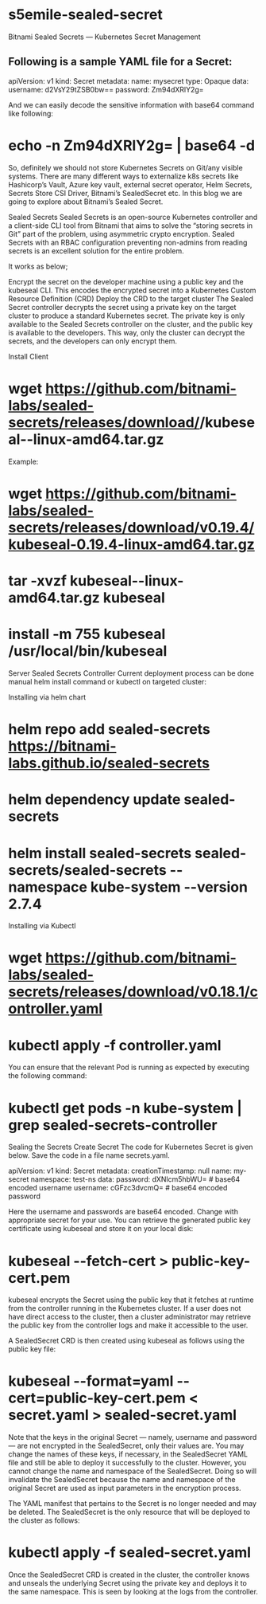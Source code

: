 # s5emile-sealed-secret

Bitnami Sealed Secrets — Kubernetes Secret Management

Following is a sample YAML file for a Secret:
---
apiVersion: v1
kind: Secret
metadata:
  name: mysecret
type: Opaque
data:
  username: d2VsY29tZSB0bw==
  password: Zm94dXRlY2g=


And we can easily decode the sensitive information with base64 command like following:

# echo -n Zm94dXRlY2g= | base64 -d

So, definitely we should not store Kubernetes Secrets on Git/any visible systems. There are many different ways to externalize k8s secrets like Hashicorp’s Vault, Azure key vault, external secret operator, Helm Secrets, Secrets Store CSI Driver, Bitnami’s SealedSecret etc. In this blog we are going to explore about Bitnami’s Sealed Secret.

Sealed Secrets
Sealed Secrets is an open-source Kubernetes controller and a client-side CLI tool from Bitnami that aims to solve the “storing secrets in Git” part of the problem, using asymmetric crypto encryption. Sealed Secrets with an RBAC configuration preventing non-admins from reading secrets is an excellent solution for the entire problem.

It works as below;

Encrypt the secret on the developer machine using a public key and the kubeseal CLI. This encodes the encrypted secret into a Kubernetes Custom Resource Definition (CRD)
Deploy the CRD to the target cluster
The Sealed Secret controller decrypts the secret using a private key on the target cluster to produce a standard Kubernetes secret.
The private key is only available to the Sealed Secrets controller on the cluster, and the public key is available to the developers. This way, only the cluster can decrypt the secrets, and the developers can only encrypt them.

Install
Client
# wget https://github.com/bitnami-labs/sealed-secrets/releases/download/<release-tag>/kubeseal-<version>-linux-amd64.tar.gz

Example: 
# wget https://github.com/bitnami-labs/sealed-secrets/releases/download/v0.19.4/kubeseal-0.19.4-linux-amd64.tar.gz
# tar -xvzf kubeseal-<version>-linux-amd64.tar.gz kubeseal
# install -m 755 kubeseal /usr/local/bin/kubeseal

Server
Sealed Secrets Controller
Current deployment process can be done manual helm install command or kubectl on targeted cluster:

Installing via helm chart
# helm repo add sealed-secrets https://bitnami-labs.github.io/sealed-secrets
# helm dependency update sealed-secrets
# helm install sealed-secrets sealed-secrets/sealed-secrets --namespace kube-system --version 2.7.4

Installing via Kubectl
# wget https://github.com/bitnami-labs/sealed-secrets/releases/download/v0.18.1/controller.yaml
# kubectl apply -f controller.yaml

You can ensure that the relevant Pod is running as expected by executing the following command:

# kubectl get pods -n kube-system | grep sealed-secrets-controller


Sealing the Secrets
Create Secret
The code for Kubernetes Secret is given below. Save the code in a file name secrets.yaml.

apiVersion: v1
kind: Secret
metadata:
  creationTimestamp: null
  name: my-secret
  namespace: test-ns
data:
  password: dXNlcm5hbWU=        # base64 encoded username
  username: cGFzc3dvcmQ=        # base64 encoded password

  
Here the username and passwords are base64 encoded. Change with appropriate secret for your use. You can retrieve the generated public key certificate using kubeseal and store it on your local disk:

# kubeseal --fetch-cert > public-key-cert.pem

kubeseal encrypts the Secret using the public key that it fetches at runtime from the controller running in the Kubernetes cluster. If a user does not have direct access to the cluster, then a cluster administrator may retrieve the public key from the controller logs and make it accessible to the user.

A SealedSecret CRD is then created using kubeseal as follows using the public key file:

# kubeseal --format=yaml --cert=public-key-cert.pem < secret.yaml > sealed-secret.yaml

Note that the keys in the original Secret — namely, username and password — are not encrypted in the SealedSecret, only their values are. You may change the names of these keys, if necessary, in the SealedSecret YAML file and still be able to deploy it successfully to the cluster. However, you cannot change the name and namespace of the SealedSecret. Doing so will invalidate the SealedSecret because the name and namespace of the original Secret are used as input parameters in the encryption process.

The YAML manifest that pertains to the Secret is no longer needed and may be deleted. The SealedSecret is the only resource that will be deployed to the cluster as follows:

# kubectl apply -f sealed-secret.yaml
Once the SealedSecret CRD is created in the cluster, the controller knows and unseals the underlying Secret using the private key and deploys it to the same namespace. This is seen by looking at the logs from the controller.

  
